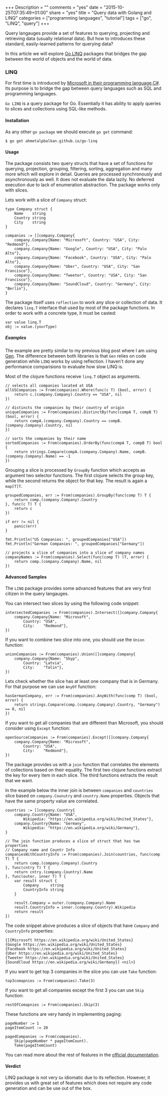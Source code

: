 +++
Description = ""
comments = "yes"
date = "2015-10-25T07:35:49+01:00"
share = "yes"
title = "Query data with Golang and LINQ"
categories = ["programming languages", "tutorial"]
tags = ["go", "LINQ", "query"]
+++

Query langauges provide a set of features to querying, projecting and retrieving
data (usually relational data). But how to introduces these standard,
easily-learned patterns for querying data?

In this article we will explore [Go LINQ](http://ahmetalpbalkan.github.io/go-linq/)
packages that bridges the gap between the world of objects and the world of data.

### LINQ

For first time is introduced by [Microsoft in their programming language C#](https://msdn.microsoft.com/en-us/library/bb397926.aspx).
Its purpose is to bridge the gap between query languages such as SQL and
programming languages.

`Go LINQ` is a query package for Go. Essentially it has ability to apply
queries to slices and collections using SQL-like methods.

#### Installation

As any other `go package` we should execute `go get` command:

```
$ go get ahmetalpbalkan.github.io/go-linq
```

#### Usage

The package consists two query structs that have a set of functions for querying,
projection, grouping, filtering, sorting, aggregation and many more which will
explore in detail. Queries are processed synchronously and asynchronously as well. It
does not evaluate the data lazily. No deferred execution due to lack of enumeration
abstraction. The package works only with slices.

Lets work with a slice of `Company` struct:

```
type Company struct {
	Name    string
	Country string
	City    string
}
```

```
companies := []company.Company{
	company.Company{Name: "Microsoft", Country: "USA", City: "Redmond"},
	company.Company{Name: "Google", Country: "USA", City: "Palo Alto"},
	company.Company{Name: "Facebook", Country: "USA", City: "Palo Alto"},
	company.Company{Name: "Uber", Country: "USA", City: "San Francisco"},
	company.Company{Name: "Tweeter", Country: "USA", City: "San Francisco"},
	company.Company{Name: "SoundCloud", Country: "Germany", City: "Berlin"},
}
```

The package itself uses `reflection` to work any slice or collection of data. It
declares `linq.T` interface that used by most of the package functions. In order to work
with a concrete type, it must be casted:

```
var value linq.T
obj := value.(yourType)
```

##### Examples

The example are pretty similar to my previous blog post where I am using [Gen]().
The difference between both libraries is that `Gen` relies on code generation
while `LINQ` works by using reflection. I haven't done any performance comparisions
to evaluate how slow LINQ is.

Most of the clojure functions receive `linq.T` object as arguments.

```
// selects all companies located at USA
allUSCompanies := From(companies).Where(func(c T) (bool, error) {
	return c.(company.Company).Country == "USA", nil
})
```

```
// distincts the companies by their country of origin
uniqueCompanies := From(companies).DistinctBy(func(compA T, compB T) (bool, error) {
	return compA.(company.Company).Country == compB.(company.Company).Country, nil
})
```

```
// sorts the companies by their name
sortedCompanies := From(companies).OrderBy(func(compA T, compB T) bool {
	return strings.Compare(compA.(company.Company).Name, compB.(company.Company).Name) == -1
})
```

Grouping a slice is processed by `GroupBy` function which accepts as argument
two selector functions. The first clojure selects the group key, while the second
returns the object for that key. The result is again a `map[T]T`.

```
groupedCompanies, err := From(companies).GroupBy(func(comp T) T {
	return comp.(company.Company).Country
}, func(c T) T {
	return c
})

if err != nil {
	panic(err)
}

fmt.Println("US Companies: ", groupedCompanies["USA"])
fmt.Println("German Companies: ", groupedCompanies["Germany"])
```

```
// projects a slice of companies into a slice of company names
companyNames := From(companies).Select(func(comp T) (T, error) {
	return comp.(company.Company).Name, nil
})
```

#### Advanced Samples

The `LINQ` package provides some advanced features that are very first citizen
in the query langauges.

You can intersect two slices by using the following code snippet:

```
intersectedCompanies := From(companies).Intersect([]company.Company{
	company.Company{Name: "Microsoft",
		Country: "USA",
		City:    "Redmond"},
})
```

If you want to combine two slice into one, you should use the `Union` function:

```
unionCompanies := From(companies).Union([]company.Company{
	company.Company{Name: "Skyp",
		Country: "Latvia",
		City:    "Talin"},
})
```

Lets check whether the slice has at least one company that is
in Germany. For that purpose we can use `AnyOf` function:

```
hasGermanCompany, err := From(companies).AnyWith(func(comp T) (bool, error) {
	return strings.Compare(comp.(company.Company).Country, "Germany") == 0, nil
})
```

If you want to get all companies that are different than Microsoft, you should
consider using `Except` function:

```
openSourceCompanies := From(companies).Except([]company.Company{
	company.Company{Name: "Microsoft",
		Country: "USA",
		City:    "Redmond"},
})
```

The package provides us with a `join` function that correlates the elements of
collections based on their equality. The first two clojure functions extract the
key for every item in each slice. The third functions extracts the result that
we want.

In the example below the inner join is between `companies` and `countries` slice
based on `company.Counutry` and `country.Name` properties. Objects that have the
same property value are correlated.

```
countries := []company.Country{
	company.Country{Name: "USA",
		Wikipedia: "https://en.wikipedia.org/wiki/United_States"},
	company.Country{Name: "Germany",
		Wikipedia: "https://en.wikipedia.org/wiki/Germany"},
}

// The join function produces a slice of struct that has two properties
// Company name and Countr Info
companiesWithCountryInfo := From(companies).Join(countries, func(comp T) T {
	return comp.(company.Company).Country
}, func(cntry T) T {
	return cntry.(company.Country).Name
}, func(outer, inner T) T {
	var result struct {
		Company     string
		CountryInfo string
	}

	result.Company = outer.(company.Company).Name
	result.CountryInfo = inner.(company.Country).Wikipedia
	return result
})
```

The code snippet above produces a slice of objects that have `Company` and `CountryInfo`
properties:

```
{[{Microsoft https://en.wikipedia.org/wiki/United_States}
{Google https://en.wikipedia.org/wiki/United_States}
{Facebook https://en.wikipedia.org/wiki/United_States}
{Uber https://en.wikipedia.org/wiki/United_States}
{Tweeter https://en.wikipedia.org/wiki/United_States}
{SoundCloud https://en.wikipedia.org/wiki/Germany}] <nil>}
```

If you want to get top 3 companies in the slice you can use `Take` function:

```
top3comapnies := From(companies).Take(3)
```

If you want to get all companies except the first 3 you can use `Skip` function:

```
restOfComapnies := From(companies).Skip(3)
```

These functions are very handy in implementing paging:

```
pageNumber := 1
pageItemCount := 20

pagedCompanies := From(companies).
	Skip(pageNumber * pageItemCount).
	Take(pageItemCount)
```

You can read more about the rest of features in the [official documentation](https://godoc.org/github.com/ahmetalpbalkan/go-linq).

#### Verdict

LINQ package is not very `Go` idiomatic due to its reflection. However, it provides
us with great set of features which does not require any code generation and can be
use out of the box.

